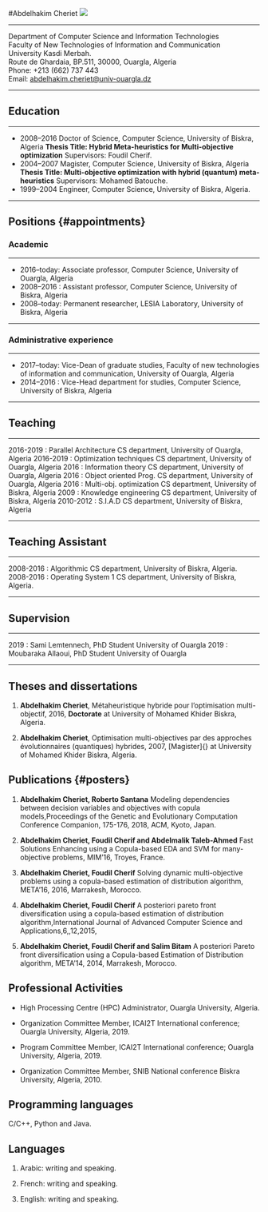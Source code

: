 ---
---
#Abdelhakim Cheriet
![](https://github.com/ahcheriet/ahcheriet.github.io/blob/master/2856952.jpeg)
  -------------------------------------------------------------- -- --
                                                                    
                                                                    
  Department of Computer Science and Information Technologies       
  Faculty of New Technologies of Information and Communication      
  University Kasdi Merbah.                                          
  Route de Ghardaia, BP.511, 30000, Ouargla, Algeria                
  Phone: $+$213 (662) 737 443                                       
  Email: abdelhakim.cheriet@univ-ouargla.dz                         
   -------------------------------------------------------------- -- --

Education
---------

  ----------- ----------------------------------------------------------------------------------
  
*  2008–2016   Doctor of Science, Computer Science, University of Biskra, Algeria
               **Thesis Title: Hybrid Meta-heuristics for Multi-objective optimization**
               Supervisors: Foudil Cherif.              
 * 2004–2007   Magister, Computer Science, University of Biskra, Algeria
               **Thesis Title: Multi-objective optimization with hybrid (quantum) meta-heuristics**
               Supervisors: Mohamed Batouche.          
 * 1999–2004   Engineer, Computer Science, University of Biskra, Algeria.
  
  ----------- ----------------------------------------------------------------------------------

Positions {#appointments}
---------

### Academic

  ------------ -----------------------------------------------------------------------
  
  * 2016–today:   Associate professor, Computer Science, University of Ouargla, Algeria  
  * 2008–2016 :   Assistant professor, Computer Science, University of Biskra, Algeria
  * 2008–today:   Permanent researcher, LESIA Laboratory, University of Biskra, Algeria
  
  ------------ -----------------------------------------------------------------------

### Administrative experience

  ------------ -----------------------------------------------------------------------------------------------------------------------------
  
  * 2017–today:   Vice-Dean of graduate studies, Faculty of new technologies of information and communication, University of Ouargla, Algeria
  * 2014–2016 :   Vice-Head department for studies, Computer Science, University of Biskra, Algeria
  
  ------------ -----------------------------------------------------------------------------------------------------------------------------

Teaching
--------

  ----------- ------------------------- -----------------------------------------------
  2016-2019 :  Parallel Architecture     CS department, University of Ouargla, Algeria
  2016-2019 :  Optimization techniques   CS department, University of Ouargla, Algeria
  2016      :  Information theory        CS department, University of Ouargla, Algeria
  2016      :  Object oriented Prog.     CS department, University of Ouargla, Algeria
  2016      :  Multi-obj. optimization   CS department, University of Biskra, Algeria
  2009      :  Knowledge engineering     CS department, University of Biskra, Algeria
  2010-2012 :  S.I.A.D                   CS department, University of Biskra, Algeria
  ----------- ------------------------- -----------------------------------------------

Teaching Assistant
------------------

  ----------- -------------------- -----------------------------------------------
  2008-2016  : Algorithmic          CS department, University of Biskra, Algeria.
  2008-2016  : Operating System 1   CS department, University of Biskra, Algeria.
  ----------- -------------------- -----------------------------------------------

Supervision
-----------

  ------ -------------------------------- -----------------------
  2019  : Sami Lemtennech, PhD Student     University of Ouargla
  2019  : Moubaraka Allaoui, PhD Student   University of Ouargla
  ------ -------------------------------- -----------------------

Theses and dissertations
------------------------

1.  **Abdelhakim Cheriet**, Métaheuristique hybride pour l’optimisation
    multi-objectif, 2016, **Doctorate** at University of Mohamed Khider
    Biskra, Algeria.

2.  **Abdelhakim Cheriet**, Optimisation multi-objectives par des
    approches évolutionnaires (quantiques) hybrides, 2007, [Magister]{}
    at University of Mohamed Khider Biskra, Algeria.

Publications {#posters}
------------

1.  **Abdelhakim Cheriet, Roberto Santana** Modeling dependencies
    between decision variables and objectives with copula
    models,Proceedings of the Genetic and Evolutionary Computation
    Conference Companion, 175-176, 2018, ACM, Kyoto, Japan.

2.  **Abdelhakim Cheriet, Foudil Cherif and Abdelmalik Taleb-Ahmed**
    Fast Solutions Enhancing using a Copula-based EDA and SVM for
    many-objective problems, MIM’16, Troyes, France.

3.  **Abdelhakim Cheriet, Foudil Cherif** Solving dynamic
    multi-objective problems using a copula-based estimation of
    distribution algorithm, META’16, 2016, Marrakesh, Morocco.

4.  **Abdelhakim Cheriet, Foudil Cherif** A posteriori pareto front
    diversification using a copula-based estimation of distribution
    algorithm,International Journal of Advanced Computer Science and
    Applications,6,,12,2015,

5.  **Abdelhakim Cheriet, Foudil Cherif and Salim Bitam** A posteriori
    Pareto front diversification using a Copula-based Estimation of
    Distribution algorithm, META’14, 2014, Marrakesh, Morocco.

Professional Activities
-----------------------

-   High Processing Centre (HPC) Administrator, Ouargla University,
    Algeria.

-   Organization Committee Member, ICAI2T International conference;
    Ouargla University, Algeria, 2019.

-   Program Committee Member, ICAI2T International conference; Ouargla
    University, Algeria, 2019.

-   Organization Committee Member, SNIB National conference Biskra
    University, Algeria, 2010.

Programming languages
---------------------

C/C++, Python and Java.

Languages
---------

1.  Arabic: writing and speaking.

2.  French: writing and speaking.

3.  English: writing and speaking.
